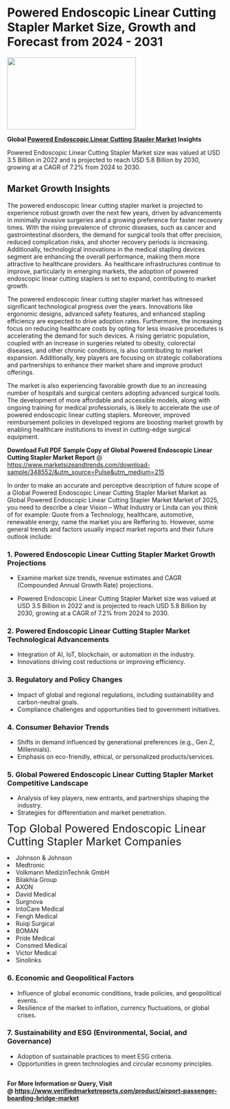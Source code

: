<H1>Powered Endoscopic Linear Cutting Stapler Market Size, Growth and Forecast from 2024 - 2031</H1><img class="aligncenter size-medium wp-image-584254" src="https://thirdeyenews.in/wp-content/uploads/2024/09/Global-Market-Research-300x168.jpeg" alt="" width="300" height="168" /><p><strong>Global&nbsp;<a href="https://www.marketsizeandtrends.com/download-sample/348552/&amp;utm_source=Pulse&amp;utm_medium=215">Powered Endoscopic Linear Cutting Stapler Market</a> Insights</strong></p><p>Powered Endoscopic Linear Cutting Stapler Market size was valued at USD 3.5 Billion in 2022 and is projected to reach USD 5.8 Billion by 2030, growing at a CAGR of 7.2% from 2024 to 2030.</p><p><h2>Market Growth Insights</h2> <p>The powered endoscopic linear cutting stapler market is projected to experience robust growth over the next few years, driven by advancements in minimally invasive surgeries and a growing preference for faster recovery times. With the rising prevalence of chronic diseases, such as cancer and gastrointestinal disorders, the demand for surgical tools that offer precision, reduced complication risks, and shorter recovery periods is increasing. Additionally, technological innovations in the medical stapling devices segment are enhancing the overall performance, making them more attractive to healthcare providers. As healthcare infrastructures continue to improve, particularly in emerging markets, the adoption of powered endoscopic linear cutting staplers is set to expand, contributing to market growth. <br> </p> <p>The powered endoscopic linear cutting stapler market has witnessed significant technological progress over the years. Innovations like ergonomic designs, advanced safety features, and enhanced stapling efficiency are expected to drive adoption rates. Furthermore, the increasing focus on reducing healthcare costs by opting for less invasive procedures is accelerating the demand for such devices. A rising geriatric population, coupled with an increase in surgeries related to obesity, colorectal diseases, and other chronic conditions, is also contributing to market expansion. Additionally, key players are focusing on strategic collaborations and partnerships to enhance their market share and improve product offerings. <p>The market is also experiencing favorable growth due to an increasing number of hospitals and surgical centers adopting advanced surgical tools. The development of more affordable and accessible models, along with ongoing training for medical professionals, is likely to accelerate the use of powered endoscopic linear cutting staplers. Moreover, improved reimbursement policies in developed regions are boosting market growth by enabling healthcare institutions to invest in cutting-edge surgical equipment. <br> </p><p><span class=""><strong>Download Full PDF Sample Copy of Global Powered Endoscopic Linear Cutting Stapler Market Report</strong> @ <a href="https://www.marketsizeandtrends.com/download-sample/348552/&amp;utm_source=Pulse&amp;utm_medium=215" target="_blank">https://www.marketsizeandtrends.com/download-sample/348552/&amp;utm_source=Pulse&amp;utm_medium=215</a></span></p><p>In order to make an accurate and perceptive description of future scope of a Global&nbsp;Powered Endoscopic Linear Cutting Stapler Market Market as Global&nbsp;Powered Endoscopic Linear Cutting Stapler Market Market of 2025, you need to describe a clear Vision &ndash; What Industry or Linda can you think of for example: Quote from a Technology, healthcare, automotive, renewable energy, name the market you are Reffering to. However, some general trends and factors usually impact market reports and their future outlook include:</p><h3>1.&nbsp;<strong>Powered Endoscopic Linear Cutting Stapler Market Growth Projections</strong></h3><ul><li>Examine market size trends, revenue estimates and CAGR (Compounded Annual Growth Rate) projections.</li><li><p>Powered Endoscopic Linear Cutting Stapler Market size was valued at USD 3.5 Billion in 2022 and is projected to reach USD 5.8 Billion by 2030, growing at a CAGR of 7.2% from 2024 to 2030.</p></li></ul><h3>2.&nbsp;<strong>Powered Endoscopic Linear Cutting Stapler Market Technological Advancements</strong></h3><ul><li>Integration of AI, IoT, blockchain, or automation in the industry.</li><li>Innovations driving cost reductions or improving efficiency.</li></ul><h3>3.&nbsp;<strong>Regulatory and Policy Changes</strong></h3><ul><li>Impact of global and regional regulations, including sustainability and carbon-neutral goals.</li><li>Compliance challenges and opportunities tied to government initiatives.</li></ul><h3>4.&nbsp;<strong>Consumer Behavior Trends</strong></h3><ul><li>Shifts in demand influenced by generational preferences (e.g., Gen Z, Millennials).</li><li>Emphasis on eco-friendly, ethical, or personalized products/services.</li></ul><h3>5.&nbsp;<strong>Global Powered Endoscopic Linear Cutting Stapler Market Competitive Landscape</strong></h3><ul><li>Analysis of key players, new entrants, and partnerships shaping the industry.</li><li>Strategies for differentiation and market penetration.</li></ul><p data-pm-slice="1 1 []"><span style="color: inherit; font-family: inherit; font-size: 25px;">Top Global Powered Endoscopic Linear Cutting Stapler Market Companies</span></p><div class="" data-test-id=""><p><li>Johnson & Johnson</li><li> Medtronic</li><li> Volkmann MedizinTechnik GmbH</li><li> Bilakhia Group</li><li> AXON</li><li> David Medical</li><li> Surgnova</li><li> IntoCare Medical</li><li> Fengh Medical</li><li> Ruiqi Surgical</li><li> BOMAN</li><li> Pride Medical</li><li> Consmed Medical</li><li> Victor Medical</li><li> Sinolinks</li></p></div><h3>6.&nbsp;<strong>Economic and Geopolitical Factors</strong></h3><ul><li>Influence of global economic conditions, trade policies, and geopolitical events.</li><li>Resilience of the market to inflation, currency fluctuations, or global crises.</li></ul><h3>7.&nbsp;<strong>Sustainability and ESG (Environmental, Social, and Governance)</strong></h3><ul><li>Adoption of sustainable practices to meet ESG criteria.</li><li>Opportunities in green technologies and circular economy principles.</li></ul><h2><strong style="font-size: 14px;">For More Information or Query, Visit @&nbsp;</strong><a style="background-color: #ffffff; font-size: 14px;" href="https://www.marketsizeandtrends.com/report/powered-endoscopic-linear-cutting-stapler-market/" target="_blank">https://www.verifiedmarketreports.com/product/airport-passenger-boarding-bridge-market</a></h2>
